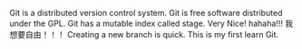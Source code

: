 Git is a distributed version control system.
Git is free software distributed under the GPL.
Git has a mutable index called stage.
Very Nice!
hahaha!!!
我想要自由！！！
Creating a new branch is quick.
This is my first learn Git.
